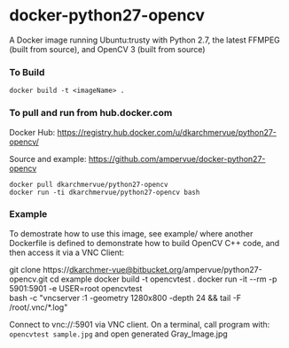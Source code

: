 # docker-python27-opencv


A Docker image running Ubuntu:trusty with Python 2.7, the latest FFMPEG (built from source), and OpenCV 3 (built from source)



### To Build

~~~~
docker build -t <imageName> .
~~~~

### To pull and run from hub.docker.com

Docker Hub: https://registry.hub.docker.com/u/dkarchmervue/python27-opencv/

Source and example: https://github.com/ampervue/docker-python27-opencv

~~~~
docker pull dkarchmervue/python27-opencv
docker run -ti dkarchmervue/python27-opencv bash
~~~~

### Example

To demostrate how to use this image, see example/ where another Dockerfile is defined
to demonstrate how to build OpenCV C++ code, and then access it via a VNC Client:

git clone https://dkarchmer-vue@bitbucket.org/ampervue/python27-opencv.git
cd example
docker build -t opencvtest .
docker run -it --rm -p 5901:5901 -e USER=root opencvtest \
    bash -c "vncserver :1 -geometry 1280x800 -depth 24 && tail -F /root/.vnc/*.log"

Connect to vnc://<host>:5901 via VNC client.
On a terminal, call program with: `opencvtest sample.jpg` and open generated Gray_Image.jpg